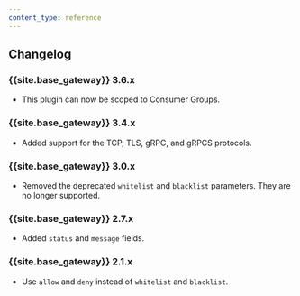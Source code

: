 ```yaml
---
content_type: reference
---
```


## Changelog

### {{site.base_gateway}} 3.6.x
* This plugin can now be scoped to Consumer Groups.

### {{site.base_gateway}} 3.4.x
* Added support for the TCP, TLS, gRPC, and gRPCS protocols.

### {{site.base_gateway}} 3.0.x
* Removed the deprecated `whitelist` and `blacklist` parameters. They are no longer supported.

### {{site.base_gateway}} 2.7.x
* Added `status` and `message` fields.

### {{site.base_gateway}} 2.1.x
* Use `allow` and `deny` instead of `whitelist` and `blacklist`.